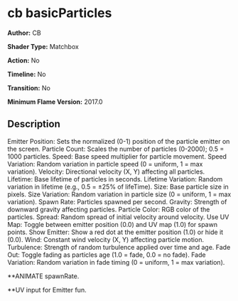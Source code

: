 # cb basicParticles

**Author:** CB

**Shader Type:** Matchbox

**Action:** No

**Timeline:** No

**Transition:** No

**Minimum Flame Version:** 2017.0


## Description
Emitter Position: Sets the normalized (0-1) position of the particle emitter on the screen.
Particle Count: Scales the number of particles (0-2000); 0.5 = 1000 particles.
Speed: Base speed multiplier for particle movement.
Speed Variation: Random variation in particle speed (0 = uniform, 1 = max variation).
Velocity: Directional velocity (X, Y) affecting all particles.
Lifetime: Base lifetime of particles in seconds.
Lifetime Variation: Random variation in lifetime (e.g., 0.5 = ±25% of lifeTime).
Size: Base particle size in pixels.
Size Variation: Random variation in particle size (0 = uniform, 1 = max variation).
Spawn Rate: Particles spawned per second.
Gravity: Strength of downward gravity affecting particles.
Particle Color: RGB color of the particles.
Spread: Random spread of initial velocity around velocity.
Use UV Map: Toggle between emitter position (0.0) and UV map (1.0) for spawn points.
Show Emitter: Show a red dot at the emitter position (1.0) or hide it (0.0).
Wind: Constant wind velocity (X, Y) affecting particle motion.
Turbulence: Strength of random turbulence applied over time and age.
Fade Out: Toggle fading as particles age (1.0 = fade, 0.0 = no fade).
Fade Variation: Random variation in fade timing (0 = uniform, 1 = max variation).

**ANIMATE spawnRate.

**UV input for Emitter fun.
